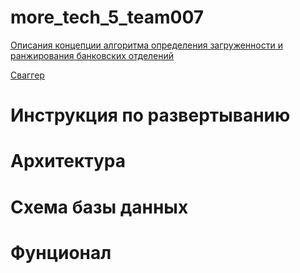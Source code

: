 # more_tech_5_team007

[Описания концепции алгоритма определения загруженности и ранжирования банковских отделений](https://hospitable-marmoset-d10.notion.site/6d0b51714bcd4d40ba67338a54213fc8)

[Сваггер](http://146.190.161.174:8000/swagger/)

#  Инструкция по развертыванию

# Архитектура

# Схема базы данных

# Фунционал
